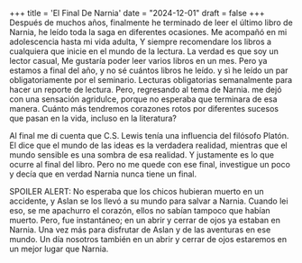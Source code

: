 +++
title = 'El Final De Narnia'
date = "2024-12-01"
draft = false
+++
Después de muchos años, finalmente he terminado de leer el último libro de Narnia, he leído toda la saga en diferentes ocasiones. Me acompañó en mi adolescencia hasta mi vida adulta, Y siempre recomendare los libros a cualquiera que inicie en el mundo de la lectura. La verdad es que soy un lector casual, Me gustaría poder leer varios libros en un mes. Pero ya estamos a final del año, y no sé cuántos libros he leído. y sì he leído un par obligatoriamente por el seminario. Lecturas obligatorias semanalmente para hacer un reporte de lectura. Pero, regresando al tema de Narnia. me dejó con una sensación agridulce, porque no esperaba que terminara de esa manera. Cuánto más tendremos corazones rotos por diferentes sucesos que pasan en la vida, incluso en la literatura? 

Al final me di cuenta que C.S. Lewis tenía una influencia del filósofo Platón. El dice que el mundo de las ideas es la verdadera realidad, mientras que el mundo sensible es una sombra de esa realidad. Y justamente es lo que ocurre al final del libro. Pero no me quede con ese final, investigue un poco y decía que en verdad Narnia nunca tiene un final. 

SPOILER ALERT: No esperaba que los chicos hubieran muerto en un accidente, y Aslan se los llevó a su mundo para salvar a Narnia. Cuando lei eso, se me apachurro el corazón, ellos no sabían tampoco que habían muerto. Pero, fue instantáneo; en un abrir y cerrar de ojos ya estaban en Narnia. Una vez más para disfrutar de Aslan y de las aventuras en ese mundo. Un día nosotros también en un abrir y cerrar de ojos estaremos en un mejor lugar que Narnia. 
